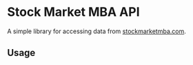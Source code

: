 # Stock Market MBA API

A simple library for accessing data from [stockmarketmba.com](https://stockmarketmba.com).

## Usage

